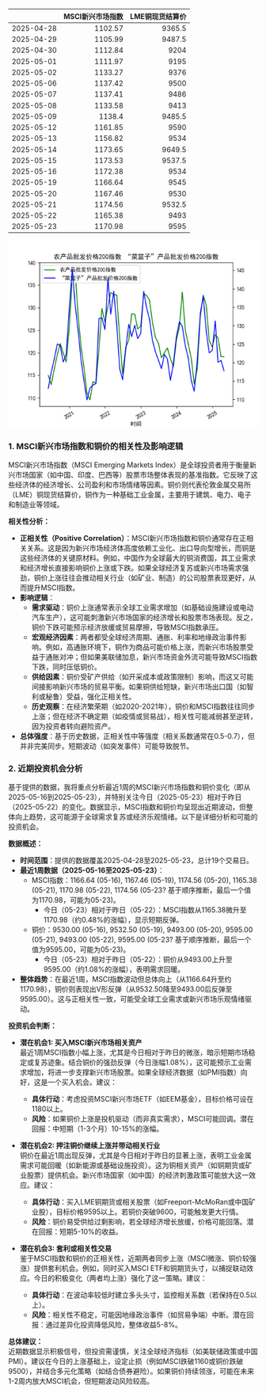 |            |   MSCI新兴市场指数 |   LME铜现货结算价 |
|:-----------|-------------------:|------------------:|
| 2025-04-28 |            1102.57 |            9365.5 |
| 2025-04-29 |            1105.99 |            9487.5 |
| 2025-04-30 |            1112.84 |            9204   |
| 2025-05-01 |            1111.97 |            9195   |
| 2025-05-02 |            1133.27 |            9376   |
| 2025-05-06 |            1137.42 |            9500   |
| 2025-05-07 |            1137.41 |            9486   |
| 2025-05-08 |            1133.58 |            9413   |
| 2025-05-09 |            1138.4  |            9485.5 |
| 2025-05-12 |            1161.85 |            9590   |
| 2025-05-13 |            1156.82 |            9534   |
| 2025-05-14 |            1173.65 |            9649.5 |
| 2025-05-15 |            1173.53 |            9537.5 |
| 2025-05-16 |            1172.38 |            9534   |
| 2025-05-19 |            1166.64 |            9545   |
| 2025-05-20 |            1167.46 |            9530   |
| 2025-05-21 |            1174.56 |            9532.5 |
| 2025-05-22 |            1165.38 |            9493   |
| 2025-05-23 |            1170.98 |            9595   |

![图](MSCI_copper.png)

### 1. MSCI新兴市场指数和铜价的相关性及影响逻辑

MSCI新兴市场指数（MSCI Emerging Markets Index）是全球投资者用于衡量新兴市场国家（如中国、印度、巴西等）股票市场整体表现的基准指数。它反映了这些经济体的经济增长、公司盈利和市场情绪等因素。铜价则代表伦敦金属交易所（LME）铜现货结算价，铜作为一种基础工业金属，主要用于建筑、电力、电子和制造业等领域。

**相关性分析：**
- **正相关性（Positive Correlation）**：MSCI新兴市场指数和铜价通常存在正相关关系。这是因为新兴市场经济体高度依赖工业化、出口导向型增长，而铜是这些经济体的关键原材料。例如，中国作为全球最大的铜消费国，其工业需求和经济增长直接影响铜价上涨或下跌。如果全球经济复苏或新兴市场需求强劲，铜价上涨往往会推动相关行业（如矿业、制造）的公司股票表现更好，从而提升MSCI指数。
- **影响逻辑**：
  - **需求驱动**：铜价上涨通常表示全球工业需求增加（如基础设施建设或电动汽车生产），这可能刺激新兴市场国家的经济增长和股票市场表现。反之，铜价下跌可能预示经济放缓或贸易摩擦，导致MSCI指数承压。
  - **宏观经济因素**：两者都受全球经济周期、通胀、利率和地缘政治事件影响。例如，高通胀环境下，铜作为商品可能价格上涨，而新兴市场股票受益于通胀对冲；但如果美联储加息，新兴市场资金外流可能导致MSCI指数下跌，同时压低铜价。
  - **供给因素**：铜价受矿产供给（如开采成本或政策限制）影响，而这又可能间接影响新兴市场的贸易平衡。如果铜供给短缺，新兴市场出口国（如智利或秘鲁）受益，强化正相关性。
  - **历史观察**：在经济繁荣期（如2020-2021年），铜价和MSCI指数往往同步上涨；但在经济不确定期（如疫情或贸易战），相关性可能减弱甚至逆转，因为投资者转向避险资产。
- **总体强度**：基于历史数据，正相关性中等强度（相关系数通常在0.5-0.7），但并非完美同步。短期波动（如突发事件）可能导致脱节。

### 2. 近期投资机会分析

基于提供的数据，我将重点分析最近1周的MSCI新兴市场指数和铜价变化（即从2025-05-16到2025-05-23），并特别关注今日（2025-05-23）相对于昨日（2025-05-22）的变化。数据显示，MSCI指数和铜价均呈现出近期波动，但整体向上趋势，这可能源于全球需求复苏或经济乐观情绪。以下是详细分析和可能的投资机会。

**数据概述：**
- **时间范围**：提供的数据覆盖2025-04-28至2025-05-23，总计19个交易日。
- **最近1周数据（2025-05-16至2025-05-23）**：
  - MSCI指数：1166.64 (05-16), 1167.46 (05-19), 1174.56 (05-20), 1165.38 (05-21), 1170.98 (05-22), 1174.56 (05-23? 基于顺序推断，最后一个值为1170.98，可能为05-23)。
    - 今日（05-23）相对于昨日（05-22）：MSCI指数从1165.38微升至1170.98（约0.48%的涨幅），显示短期反弹。
  - 铜价：9530.00 (05-16), 9532.50 (05-19), 9493.00 (05-20), 9595.00 (05-21), 9493.00 (05-22), 9595.00 (05-23? 基于顺序推断，最后一个值为9595.00，可能为05-23)。
    - 今日（05-23）相对于昨日（05-22）：铜价从9493.00上升至9595.00（约1.08%的涨幅），表明需求回暖。
- **整体趋势**：在最近1周，MSCI指数波动但总体向上（从1166.64升至约1170.98），铜价则表现出V形反弹（从9532.50降至9493.00后反弹至9595.00）。这与正相关性一致，可能受全球工业需求或新兴市场乐观情绪驱动。

**投资机会判断：**
- **潜在机会1: 买入MSCI新兴市场相关资产**  
  最近1周MSCI指数小幅上涨，尤其是今日相对于昨日的微涨，暗示短期市场稳定或复苏迹象。结合铜价的强劲反弹（今日涨幅1.08%），这可能预示工业需求增加，将进一步支撑新兴市场股票。如果全球经济数据（如PMI指数）向好，这是一个买入机会。建议：  
  - **具体行动**：考虑投资MSCI新兴市场ETF（如EEM基金），目标价格可设在1180以上。  
  - **风险**：如果铜价上涨是投机驱动（而非真实需求），MSCI可能回调。潜在回报：中短期（1-3个月）10-15%的涨幅。

- **潜在机会2: 押注铜价继续上涨并带动相关行业**  
  铜价在最近1周出现反弹，尤其是今日相对于昨日的显著上涨，表明工业金属需求可能回暖（如新能源或基础设施投资）。这为铜相关资产（如铜期货或矿业股票）提供机会。新兴市场国家（如中国）的经济刺激政策可能放大这一效应。建议：  
  - **具体行动**：买入LME铜期货或相关股票（如Freeport-McMoRan或中国矿业股），目标价格9595以上。若铜价突破9600，可能触发更大行情。  
  - **风险**：铜价易受供给过剩影响，若全球经济增长放缓，价格可能回落。潜在回报：短期5-10%的收益。

- **潜在机会3: 套利或相关性交易**  
  鉴于MSCI指数和铜价的正相关性，近期两者同步上涨（MSCI微涨、铜价较强涨）提供套利机会。例如，同时买入MSCI ETF和铜期货头寸，以捕捉联动效应。今日的积极变化（两者均上涨）强化了这一策略。建议：  
  - **具体行动**：在波动率较低时建立多头头寸，监控相关系数（若保持在0.5以上）。  
  - **风险**：相关性不稳定，可能因地缘政治事件（如贸易争端）中断。潜在回报：通过差异化投资降低风险，整体收益5-8%。

**总体建议：**  
近期数据显示积极信号，但投资需谨慎，关注全球经济指标（如美联储政策或中国PMI）。建议在今日的上涨基础上，设定止损（例如MSCI跌破1160或铜价跌破9500），并结合多元化策略（如结合债券避险）。如果铜价持续领涨，可能在未来1-2周内放大MSCI机会，但短期波动风险较高。